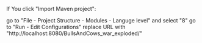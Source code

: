 If You click "Import Maven project":

go to "File - Project Structure - Modules - Languge level" and select "8"
go to "Run - Edit Configurations" replace URL with "http://localhost:8080/BullsAndCows_war_exploded/"
